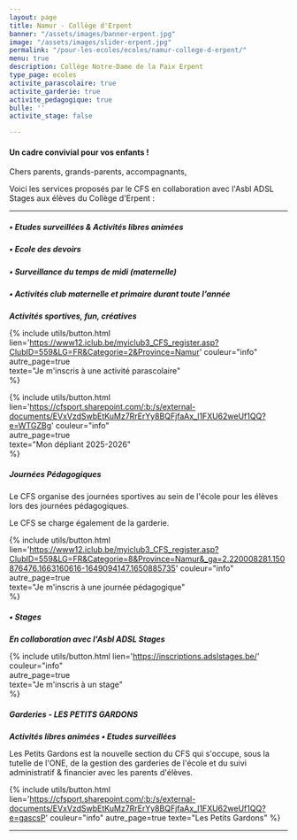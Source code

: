 ```yaml
---
layout: page
title: Namur - Collège d'Erpent
banner: "/assets/images/banner-erpent.jpg"
image: "/assets/images/slider-erpent.jpg"
permalink: "/pour-les-ecoles/ecoles/namur-college-d-erpent/"
menu: true
description: Collège Notre-Dame de la Paix Erpent
type_page: ecoles
activite_parascolaire: true
activite_garderie: true
activite_pedagogique: true
bulle: ''
activite_stage: false

---
```


#### **Un cadre convivial pour vos enfants !**

Chers parents, grands-parents, accompagnants,

Voici les services proposés par le CFS en collaboration avec l'Asbl ADSL Stages aux élèves du Collège d'Erpent :

***

##### **• Etudes surveillées & Activités libres animées**

##### **• Ecole des devoirs**

##### **• Surveillance du temps de midi (maternelle)**

##### **• Activités club maternelle et primaire durant toute l'année**

**_Activités sportives, fun, créatives_**

{% include utils/button.html lien='https://www12.iclub.be/myiclub3_CFS_register.asp?ClubID=559&LG=FR&Categorie=2&Province=Namur' couleur="info"  
autre_page=true  
texte="Je m'inscris à une activité parascolaire"  
%}

{% include utils/button.html lien='https://cfsport.sharepoint.com/:b:/s/external-documents/EVxVzdSwbEtKuMz7RrErYy8BQFjfaAx_l1FXU62weUf1QQ?e=WTGZBg' couleur="info"  
autre_page=true  
texte="Mon dépliant 2025-2026"  
%}

##### **Journées Pédagogiques**

Le CFS organise des journées sportives au sein de l'école pour les élèves lors des journées pédagogiques.

Le CFS se charge également de la garderie.

{% include utils/button.html lien='https://www12.iclub.be/myiclub3_CFS_register.asp?ClubID=559&LG=FR&Categorie=8&Province=Namur&_ga=2.220008281.150876476.1663160616-1649094147.1650885735' couleur="info"  
autre_page=true  
texte="Je m'inscris à une journée pédagogique"  
%}

##### • **Stages**

**_En collaboration avec l'Asbl ADSL Stages_**

{% include utils/button.html lien='https://inscriptions.adslstages.be/' couleur="info"  
autre_page=true  
texte="Je m'inscris à un stage"  
%}

##### **Garderies - LES PETITS GARDONS**

**_Activités libres animées • Etudes surveillées_**

Les Petits Gardons est la nouvelle section du CFS qui s'occupe, sous la tutelle de l'ONE, de la gestion des garderies de l'école et du suivi administratif & financier avec les parents d'élèves.

{% include utils/button.html lien='https://cfsport.sharepoint.com/:b:/s/external-documents/EVxVzdSwbEtKuMz7RrErYy8BQFjfaAx_l1FXU62weUf1QQ?e=gascsP' couleur="info" autre_page=true texte="Les Petits Gardons" %}

***
